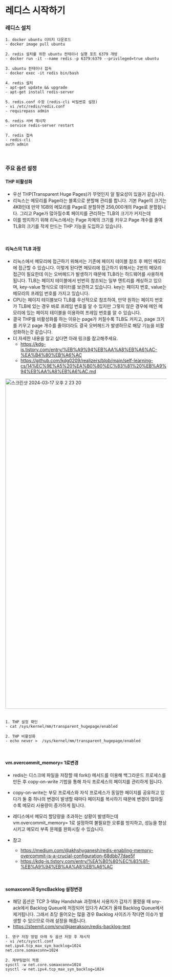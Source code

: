 # 레디스 시작하기

### 레디스 설치

```
1. docker ubuntu 이미지 다운로드
- docker image pull ubuntu

2. redis 설치를 위한 ubuntu 컨테이너 실행 포트 6379 개방
- docker run -it --name redis -p 6379:6379 --privileged=true ubuntu

3. ubuntu 컨테이너 접속
- docker exec -it redis bin/bash

4. redis 설치
- apt-get update && upgrade
- apt-get install redis-server

5. redis.conf 수정 (redis-cli 비밀번호 설정)
- vi /etc/redis/redis.conf
- requirepass admin

6. redis 서버 재시작
- service redis-server restart

7. redis 접속
- redis-cli
auth admin
```

<br>

### 주요 옵션 설정

#### THP 비활성화

- 우선 THP(Transparent Huge Pages)가 무엇인지 알 필요성이 있을거 같습니다.
- 리눅스는 메모리를 Page라는 블록으로 분할해 관리를 합니다. 기본 Page의 크기는 4KB인데 만약 1GB의 메모리를 Page로 분할하면 256,000개의 Page로 분할됩니다. 그리고 Page가 많아질수록 페이지를 관리하는 TLB의 크기가 커지는데
- 이를 방지하기 위해 리눅스에서는 Page 자체의 크기를 키우고 Page 개수를 줄여 TLB의 크기를 작게 만드는 THP 기능을 도입하고 있습니다.

<br>

#### 리눅스의 TLB 과정

- 리눅스에서 메모리에 접근하기 위해서는 기존에 페이지 테이블 참조 후 메인 메모리에 접근할 수 있습니다. 이렇게 된다면 메모리에 접근하기 위해서는 2번의 메모리 접근이 필요한데 이는 오버헤드가 발생하기 때문에 TLB라는 하드웨어를 사용하게 됩니다.
TLB는 페이지 테이블에서 빈번히 참조되는 일부 엔트리를 캐싱하고 있으며, key-value 형식으로 데이터를 보관하고 있습니다. key는 페이지 번호, value는 메모리의 프레임 번호를 가지고 있습니다.
- CPU는 페이지 테이블보다 TLB를 우선적으로 참조하여, 만약 원하는 페이지 번호가 TLB에 있는 경우 바로 프레임 번호를 알 수 있지만 그렇지 않은 경우에 메인 메모리에 있는 페이지 테이블을 이용하여 프레임 번호를 알 수 있습니다.
- 결국 THP를 비활성화를 하는 이유는 page가 커질수록 TLB도 커지고, page 크기를 키우고 page 개수를 줄이더라도 결국 오버헤드가 발생하므로 해당 기능을 비활성화하는것 같습니다.
- 더 자세한 내용을 알고 싶다면 아래 링크를 참고해주세요.
  - https://kdg-is.tistory.com/entry/%EB%A9%94%EB%AA%A8%EB%A6%AC-%EA%B4%80%EB%A6%AC
  - https://github.com/kdg0209/realizers/blob/main/self-learning-cs/14%EC%9E%A5%20%EA%B0%80%EC%83%81%20%EB%A9%94%EB%AA%A8%EB%A6%AC.md

<img width="1028" alt="스크린샷 2024-03-17 오후 2 23 20" src="https://github.com/kdg0209/realizers/assets/80187200/7381f6c1-f8cc-43d6-bed8-e4ed075abba6">

<br>
<br>

```
1. THP 설정 확인
- cat /sys/kernel/mm/transparent_hugepage/enabled

2. THP 비활성화
- echo never >  /sys/kernel/mm/transparent_hugepage/enabled
```

<br>

#### vm.overcommit_memory= 1로변경

- redis는 디스크에 파일을 저장할 때 fork() 메서드를 이용해 백그라운드 프로세스를 만든 후 copy-on-write 기법을 통해 자식 프로세스의 페이지를 관리하게 됩니다.
- copy-on-write는 부모 프로세스와 자식 프로세스가 동일한 페이지를 공유하고 있다가 둘 중 하나의 변경이 발생할 때마다 페이지를 복사하기 때문에 변경이 많아질수록 메모리 사용량이 증가하게 됩니다.
- 레디스에서 메모리 할당량을 초과하는 상황이 발생하는데 vm.overcommit_memory= 1로 설정하여 불필요한 오류를 방지하고, 성능을 향상시키고 메모리 부족 문제를 완화시킬 수 있습니다.

- 참고
  - https://medium.com/@akhshyganesh/redis-enabling-memory-overcommit-is-a-crucial-configuration-68dbb77dae5f
  - https://kdg-is.tistory.com/entry/%EA%B0%80%EC%83%81-%EB%A9%94%EB%AA%A8%EB%A6%AC

<br>

#### somaxconn과 SyncBacklog 설정변경

- 해당 옵션은 TCP 3-Way Handshak 과정에서 사용자가 갑자기 몰렸을 때 sny-ack에서 Backlog Queue에 저장되어 있다가 ACK가 올때 Backlog Queue에서 제거됩니다.
그래서 초당 들어오는 많을 경우 Backlog 사이즈가 작다면 이슈가 발생할 수 있으므로 아래 설정을 해줍니다.
- https://steemit.com/sny/@jaerakson/redis-backlog-test

```
1. 영구 저장 방법 아래 두 옵션 저장 후 재시작
- vi /etc/sysctl.conf
net.ipv4.tcp_max_syn_backlog=1024
net.core.somaxconn=1024 

2. 재부팅없이 적용 
sysctl -w net.core.somaxconn=1024 
sysctl -w net.ipv4.tcp_max_syn_backlog=1024
```
